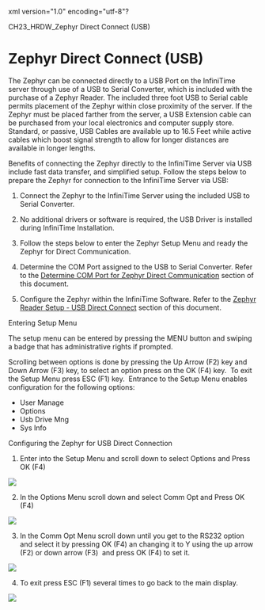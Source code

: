 xml version="1.0" encoding="utf-8"?





CH23\_HRDW\_Zephyr Direct Connect (USB)




# Zephyr Direct Connect (USB)

The Zephyr can be connected directly to a USB Port on the InfiniTime server through use of a USB to Serial Converter, which is included with the purchase of a Zephyr Reader. The included three foot USB to Serial cable permits placement of the Zephyr within close proximity of the server. If the Zephyr must be placed farther from the server, a USB Extension cable can be purchased from your local electronics and computer supply store. Standard, or passive, USB Cables are available up to 16.5 Feet while active cables which boost signal strength to allow for longer distances are available in longer lengths.

Benefits of connecting the Zephyr directly to the InfiniTime Server via USB include fast data transfer, and simplified setup. Follow the steps below to prepare the Zephyr for connection to the InfiniTime Server via USB:

1. Connect the Zephyr to the InfiniTime Server using the included USB to Serial Converter.

2. No additional drivers or software is required, the USB Driver is installed during InfiniTime Installation.

3. Follow the steps below to enter the Zephyr Setup Menu and ready the Zephyr for Direct Communication.

4. Determine the COM Port assigned to the USB to Serial Converter. Refer to the [Determine COM Port for Zephyr Direct Communication](Dertmining_COM_Port_for_Zephyr_Direct_Connection.md) section of this document.

5. Configure the Zephyr within the InfiniTime Software. Refer to the [Zephyr Reader Setup - USB Direct Connect](Zephyr_Reader_Setup_-_USB_Direct_Connection.md) section of this document.

Entering Setup Menu

The setup menu can be entered by pressing the MENU button and swiping a badge that has administrative rights if prompted.

Scrolling between options is done by pressing the Up Arrow (F2) key and Down Arrow (F3) key, to select an option press on the OK (F4) key.  To exit the Setup Menu press ESC (F1) key.  Entrance to the Setup Menu enables configuration for the following options:

* User Manage
* Options
* Usb Drive Mng
* Sys Info

Configuring the Zephyr for USB Direct Connection

1. Enter into the Setup Menu and scroll down to select Options and Press OK (F4)

![](/img/image-404.png)

2. In the Options Menu scroll down and select Comm Opt and Press OK (F4)

![](/img/image-404.png)

3. In the Comm Opt Menu scroll down until you get to the RS232 option and select it by pressing OK (F4) an changing it to Y using the up arrow (F2) or down arrow (F3)  and press OK (F4) to set it.

![](/img/image-404.png)

4. To exit press ESC (F1) several times to go back to the main display.

![](/img/image-404.png)